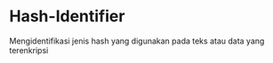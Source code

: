 # Hash-Identifier
<p>Mengidentifikasi jenis hash yang digunakan pada teks atau data yang terenkripsi</p>

